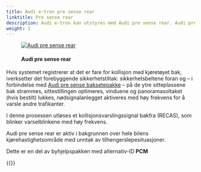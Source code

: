 ```yaml
---
title: Audi e-tron pre sense rear
linktitle: Pre sense rear
description: Audi e-tron kan utstyres med Audi pre sense rear. Audi pre sense rear bruker radarsensorer i støtfangeren bak for å oppdage en forestående kollisjon bakfra, og den setter i gang forebyggende sikkerhetstiltak.
weight: 1
---
```

<!-- markdownlint-disable MD033 -->
<figure>
    <a href="https://media.electrichasgoneaudi.net/multimedia/models/e-tron/technology/drivingassistance/presenserear/audipresenserear.jpg">
        <img src="https://media.electrichasgoneaudi.net/multimedia/models/e-tron/technology/drivingassistance/presenserear/audipresenserears.jpg"
        class="img-fluid" alt="Audi pre sense rear" title="Audi pre sense rear">
    </a>
    <figcaption><h4>Audi pre sense rear</h4></figcaption>
</figure>


Hvis systemet registrerer at det er fare for kollisjon med kjøretøyet
bak, iverksetter det forebyggende sikkerhetstiltak: sikkerhetsbeltene foran og – i forbindelse med [Audi pre sense
baksetepakke](../../safety/#audi-pre-sense-baksetepakke) – på de ytre sitteplassene bak strammes, sittestillingen optimeres, vinduene og panoramasoltaket
(hvis bestilt) lukkes, nødsignalanlegget aktiveres med høy frekvens for å varsle andre trafikanter. 


I denne prosessen utløses et kollisjonsvarslingssignal bakfra (RECAS), som blinker varselblinkene med høy frekvens.

Audi pre sense rear er aktiv i bakgrunnen over hele bilens kjørehastighetsområde med unntak av tilhengerslepesituasjoner.

Dette er en del av byhjelpspakken med alternativ-ID **PCM**

{{<children description="true" />}}

